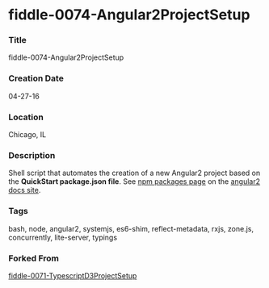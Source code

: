 fiddle-0074-Angular2ProjectSetup
======

### Title

fiddle-0074-Angular2ProjectSetup


### Creation Date

04-27-16


### Location

Chicago, IL


### Description

Shell script that automates the creation of a new Angular2 project based on the __QuickStart package.json file__. See
[npm packages page](https://angular.io/docs/ts/latest/guide/npm-packages.html) on the [angular2 docs site](https://angular.io/docs/ts/latest/guide/).


### Tags

bash, node, angular2, systemjs, es6-shim, reflect-metadata, rxjs, zone.js, concurrently, lite-server, typings


### Forked From

[fiddle-0071-TypescriptD3ProjectSetup](../fiddle-0071-TypescriptD3ProjectSetup)
